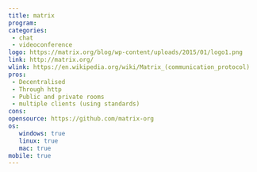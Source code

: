 ```yaml
---
title: matrix
program:
categories:
 - chat
 - videoconference
logo: https://matrix.org/blog/wp-content/uploads/2015/01/logo1.png
link: http://matrix.org/
wlink: https://en.wikipedia.org/wiki/Matrix_(communication_protocol)
pros:
 - Decentralised
 - Through http
 - Public and private rooms
 - multiple clients (using standards)
cons:
opensource: https://github.com/matrix-org
os:
   windows: true
   linux: true
   mac: true
mobile: true
---
```

